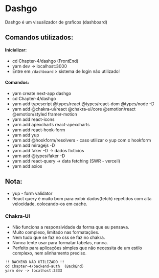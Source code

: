 # Dashgo
Dashgo é um visualizador de graficos (dashboard)

## Comandos utilizados:

#### Inicializar:

* cd Chapter-4/dashgo  (FrontEnd)
* yarn dev -> localhost:3000
* Entre em ``/dashboard`` > sistema de login não utilizado!


#### Comandos:

* yarn create next-app dashgo
* cd Chapter-4/dashgo
* yarn add typescript @types/react @types/react-dom @types/node -D
* yarn add @chakra-ui/react @chakra-ui/core @emotion/react @emotion/styled framer-motion
* yarn add react-icons
* yarn add apexcharts react-apexcharts
* yarn add react-hook-form
* yarn add yup
* yarn add @hookform/resolvers - caso utilizar o yup com o hookform
* yarn add miragejs -D
* yarn add faker -D -> dados ficticios
* yarn add @types/faker -D
* yarn add react-query -> data fetching (SWR - vercell)
* yarn add axios



## Nota:

* yup - form validator
* React query é muito bom para exibir dados(fetch) repetidos com alta velocidade, colocando-os em cache. 

### Chakra-UI
* Não funciona a responsividade da forma que eu pensava.
* Muito complexo, limitado nas formatações.
* Nem tudo que se faz no css se faz no chakra.
* Nunca tente usar para formatar tabelas, nunca.
* Perfeito para aplicações simples que não necessita de um estilo complexo, nem alinhamento preciso.

```
!! BACKEND NÃO UTILIZADO !!
cd Chapter-4/backend-auth  (BackEnd)
yarn dev -> localhost:3333
```